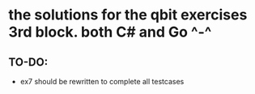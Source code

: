 # the solutions for the qbit exercises 3rd block. both C# and Go ^-^

## TO-DO:
+ ex7 should be rewritten to complete all testcases
